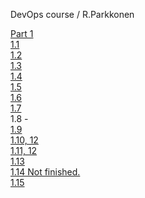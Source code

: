 DevOps course / R.Parkkonen

[Part 1](https://github.com/rparkkon/devops/tree/master/part1)
<BR>
[1.1](https://github.com/rparkkon/devops/blob/master/part1/exercise.101.txt)
<BR>
[1.2](https://github.com/rparkkon/devops/blob/master/part1/exercise.102.txt)
<BR>
[1.3](https://github.com/rparkkon/devops/blob/master/part1/exercise.103.txt)
<BR>
[1.4](https://github.com/rparkkon/devops/blob/master/part1/exercise.104.txt)
<BR>
[1.5](https://github.com/rparkkon/devops/blob/master/part1/exercise.105.txt)
<BR>
[1.6](https://github.com/rparkkon/devops/blob/master/part1/e1.6)
<BR>
[1.7](https://github.com/rparkkon/devops/blob/master/part1/e1.7)
<BR>
1.8 -
<BR>
[1.9](https://github.com/rparkkon/devops/blob/master/part1/exercise.109.txt)
<BR>
[1.10, 12](https://github.com/rparkkon/devops/blob/master/part1/e1.10)
<BR>
[1.11, 12](https://github.com/rparkkon/devops/blob/master/part1/e1.11)
<BR>
[1.13](https://github.com/rparkkon/devops/blob/master/part1/e1.13)
<BR>
[1.14 Not finished.](https://github.com/rparkkon/devops/blob/master/part1/e1.14)
<BR>
[1.15](https://github.com/rparkkon/devops/blob/master/part1/e1.15)
<BR>